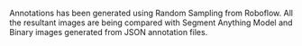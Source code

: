 Annotations has been generated using Random Sampling from Roboflow.
All the resultant images are being compared with Segment Anything Model and Binary images generated from JSON annotation files.
